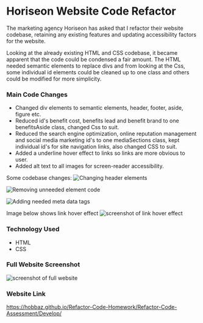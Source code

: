 # Horiseon Website Code Refactor

The marketing agency Horiseon has asked that I refactor their website codebase, retaining any existing features and updating accessibility factors for the website.

Looking at the already existing HTML and CSS codebase, it became apparent that the code could be condensed a fair amount. The HTML needed semantic elements to replace divs and from looking at the Css, some individual id elements could be cleaned up to one class and others could be modified for more simplicity.

### Main Code Changes
- Changed div elements to semantic elements, header, footer, aside, figure etc.
- Reduced id's benefit cost, benefits lead and benefit brand to one benefitsAside class, changed Css to suit.
- Reduced the search engine optimization, online reputation management and social media marketing id's to one mediaSections class, kept individual id's for site navigation links, also changed CSS to suit.
- Added a underline hover effect to links so links are more obvious to user.
- Added alt text to all images for screen-reader accessibility.

Some codebase changes:
![Changing header elements](https://github.com/HobbaZ/Refactor-Code-Homework/blob/main/Refactor-Code-Assessment/Develop/assets/images/code-refactor1.PNG)

![Removing unneeded element code](https://github.com/HobbaZ/Refactor-Code-Homework/blob/main/Refactor-Code-Assessment/Develop/assets/images/code-refactor2.PNG)

![Adding needed meta data tags](https://github.com/HobbaZ/Refactor-Code-Homework/blob/main/Refactor-Code-Assessment/Develop/assets/images/code-refactor3.PNG)

Image below shows link hover effect
![screenshot of link hover effect](https://github.com/HobbaZ/Refactor-Code-Homework/blob/main/Refactor-Code-Assessment/Develop/assets/images/Horiseon-link-hover.png)

### Technology Used
- HTML
- CSS

### Full Website Screenshot
![screenshot of full website](https://github.com/HobbaZ/Refactor-Code-Homework/blob/main/Refactor-Code-Assessment/Develop/assets/images/website-fullscreen-screenshot.png)

### Website Link
https://hobbaz.github.io/Refactor-Code-Homework/Refactor-Code-Assessment/Develop/
